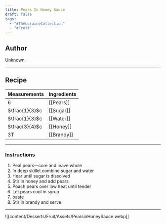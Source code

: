 ```yaml
---
title: Pears In Honey Sauce
draft: false
tags:
  - "#TheLoraineCollection"
  - "#Fruit"
---
```

## Author
Unknown
___
## Recipe
| Measurements   | Ingredients |
| :------------- | ----------- |
| 6              | [[Pears]]   |
| $\frac{1}{3}$c | [[Sugar]]   |
| $\frac{1}{3}$c | [[Water]]   |
| $\frac{3}{4}$c | [[Honey]]   |
| 3T             | [[Brandy]]  |
___
### Instructions
1. Peal pears—core and leave whole
2. In deep skillet combine sugar and water
3. Hear until sugar is dissolved
4. Stir in honey and add pears
5. Poach pears over low heat until tender
6. Let pears cool in syrup 
7. baste
8. Stir in brandy and serve
___
![[content/Desserts/Fruit/Assets/PearsinHoneySauce.webp]]